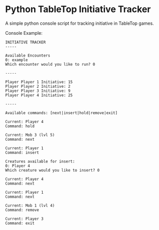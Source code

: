 # Python TableTop Initiative Tracker

A simple python console script for tracking initiative in TableTop games.

Console Example:

	INITIATIVE TRACKER
	-----

	Available Encounters
	0: example
	Which encounter would you like to run? 0

	-----

	Player Player 1 Initiative: 15
	Player Player 2 Initiative: 2
	Player Player 3 Initiative: 9
	Player Player 4 Initiative: 25

	-----

	Available commands: [next|insert|hold|remove|exit]

	Current: Player 4
	Command: hold

	Current: Mob 3 (lvl 5)
	Command: next

	Current: Player 1
	Command: insert

	Creatures available for insert:
	0: Player 4
	Which creature would you like to insert? 0

	Current: Player 4
	Command: next

	Current: Player 1
	Command: next

	Current: Mob 1 (lvl 4)
	Command: remove

	Current: Player 3
	Command: exit
